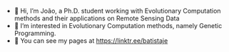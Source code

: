 - 👋 Hi, I’m João, a Ph.D. student working with Evolutionary Computation methods and their applications on Remote Sensing Data
- 👀 I’m interested in Evolutionary Computation methods, namely Genetic Programming.
- 📖 You can see my pages at https://linktr.ee/batistaje
